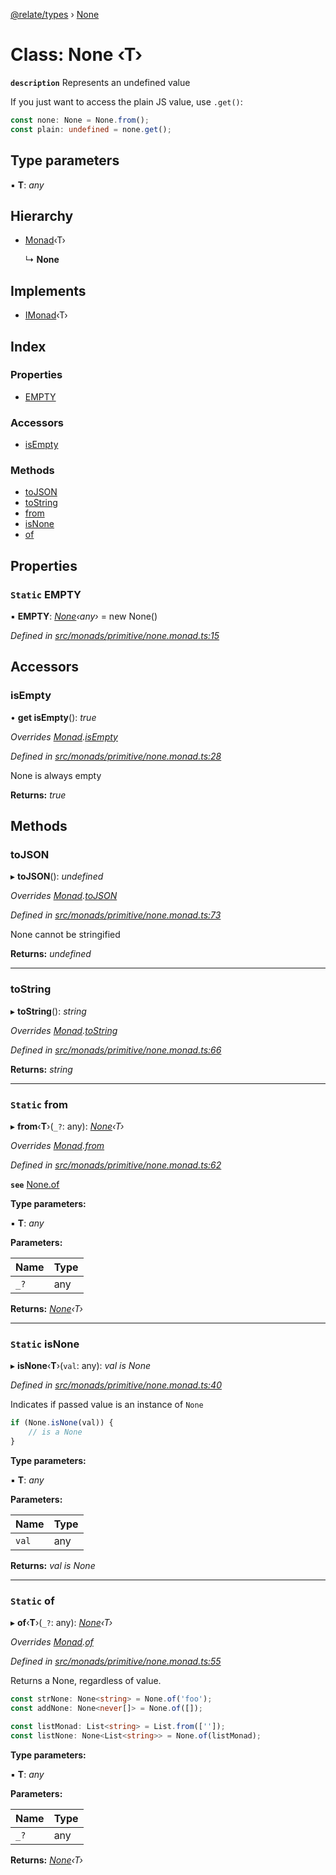 [@relate/types](../README.md) › [None](none.md)

# Class: None ‹**T**›

**`description`** 
Represents an undefined value

If you just want to access the plain JS value, use `.get()`:
```ts
const none: None = None.from();
const plain: undefined = none.get();
```

## Type parameters

▪ **T**: *any*

## Hierarchy

* [Monad](monad.md)‹T›

  ↳ **None**

## Implements

* [IMonad](../interfaces/imonad.md)‹T›

## Index

### Properties

* [EMPTY](none.md#static-empty)

### Accessors

* [isEmpty](none.md#isempty)

### Methods

* [toJSON](none.md#tojson)
* [toString](none.md#tostring)
* [from](none.md#static-from)
* [isNone](none.md#static-isnone)
* [of](none.md#static-of)

## Properties

### `Static` EMPTY

▪ **EMPTY**: *[None](none.md)‹any›* = new None()

*Defined in [src/monads/primitive/none.monad.ts:15](https://github.com/neo4j-devtools/relate/blob/master/packages/types/src/monads/primitive/none.monad.ts#L15)*

## Accessors

###  isEmpty

• **get isEmpty**(): *true*

*Overrides [Monad](monad.md).[isEmpty](monad.md#isempty)*

*Defined in [src/monads/primitive/none.monad.ts:28](https://github.com/neo4j-devtools/relate/blob/master/packages/types/src/monads/primitive/none.monad.ts#L28)*

None is always empty

**Returns:** *true*

## Methods

###  toJSON

▸ **toJSON**(): *undefined*

*Overrides [Monad](monad.md).[toJSON](monad.md#tojson)*

*Defined in [src/monads/primitive/none.monad.ts:73](https://github.com/neo4j-devtools/relate/blob/master/packages/types/src/monads/primitive/none.monad.ts#L73)*

None cannot be stringified

**Returns:** *undefined*

___

###  toString

▸ **toString**(): *string*

*Overrides [Monad](monad.md).[toString](monad.md#tostring)*

*Defined in [src/monads/primitive/none.monad.ts:66](https://github.com/neo4j-devtools/relate/blob/master/packages/types/src/monads/primitive/none.monad.ts#L66)*

**Returns:** *string*

___

### `Static` from

▸ **from**‹**T**›(`_?`: any): *[None](none.md)‹T›*

*Overrides [Monad](monad.md).[from](monad.md#static-from)*

*Defined in [src/monads/primitive/none.monad.ts:62](https://github.com/neo4j-devtools/relate/blob/master/packages/types/src/monads/primitive/none.monad.ts#L62)*

**`see`** [None.of](none.md#static-of)

**Type parameters:**

▪ **T**: *any*

**Parameters:**

Name | Type |
------ | ------ |
`_?` | any |

**Returns:** *[None](none.md)‹T›*

___

### `Static` isNone

▸ **isNone**‹**T**›(`val`: any): *val is None<T>*

*Defined in [src/monads/primitive/none.monad.ts:40](https://github.com/neo4j-devtools/relate/blob/master/packages/types/src/monads/primitive/none.monad.ts#L40)*

Indicates if passed value is an instance of `None`
```ts
if (None.isNone(val)) {
    // is a None
}
```

**Type parameters:**

▪ **T**: *any*

**Parameters:**

Name | Type |
------ | ------ |
`val` | any |

**Returns:** *val is None<T>*

___

### `Static` of

▸ **of**‹**T**›(`_?`: any): *[None](none.md)‹T›*

*Overrides [Monad](monad.md).[of](monad.md#static-of)*

*Defined in [src/monads/primitive/none.monad.ts:55](https://github.com/neo4j-devtools/relate/blob/master/packages/types/src/monads/primitive/none.monad.ts#L55)*

Returns a None, regardless of value.

```ts
const strNone: None<string> = None.of('foo');
const addNone: None<never[]> = None.of([]);

const listMonad: List<string> = List.from(['']);
const listNone: None<List<string>> = None.of(listMonad);
```

**Type parameters:**

▪ **T**: *any*

**Parameters:**

Name | Type |
------ | ------ |
`_?` | any |

**Returns:** *[None](none.md)‹T›*
